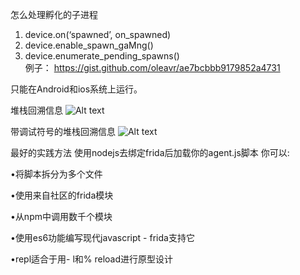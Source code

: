 
怎么处理孵化的子进程
1. device.on(‘spawned’,	on_spawned)	
2. device.enable_spawn_gaMng()	
3. device.enumerate_pending_spawns()	
例子：
https://gist.github.com/oleavr/ae7bcbbb9179852a4731

只能在Android和ios系统上运行。

堆栈回溯信息
![Alt text](./Backtraces.png)



带调试符号的堆栈回溯信息
![Alt text](./symbols.png)



最好的实践方法
使用nodejs去绑定frida后加载你的agent.js脚本
你可以:

•将脚本拆分为多个文件

•使用来自社区的frida模块

•从npm中调用数千个模块

•使用es6功能编写现代javascript - frida支持它

•repl适合于用- l和% reload进行原型设计
